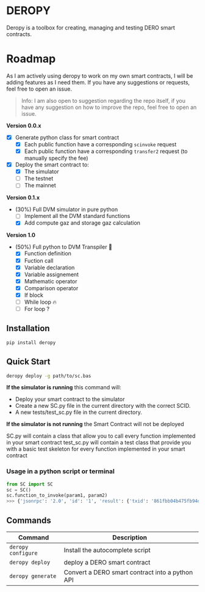 # DEROPY

Deropy is a toolbox for creating, managing and testing DERO smart contracts.

# Roadmap

As I am actively using deropy to work on my own smart contracts, I will be adding features as I need them. If you have any suggestions or requests, feel free to open an issue.

> Info: I am also open to suggestion regarding the repo itself, if you have any suggestion on how to improve the repo, feel free to open an issue.

**Version 0.0.x**
- [x] Generate python class for smart contract
  - [x] Each public function have a corresponding `scinvoke` request
  - [x] Each public function have a corresponding `transfer2` request (to manually specify the fee)

- [x] Deploy the smart contract to:
  - [x] The simulator
  - [ ] The testnet
  - [ ] The mainnet

**Version 0.1.x**
- (30%) Full DVM simulator in pure python
  - [ ] Implement all the DVM standard functions
  - [x] Add compute gaz and storage gaz calculation

**Version 1.0**
- (50%) Full python to DVM Transpiler :rocket:
  - [x] Function definition
  - [x] Fuction call
  - [x] Variable declaration
  - [x] Variable assignement
  - [x] Mathematic operator
  - [x] Comparison operator
  - [x] If block
  - [ ] While loop :fire:
  - [ ] For loop ?

## Installation

```bash
pip install deropy
```

## Quick Start

```bash
deropy deploy -g path/to/sc.bas
```

**If the simulator is running**
this command will:
- Deploy your smart contract to the simulator
- Create a new SC.py file in the current directory with the correct SCID.
- A new tests/test_sc.py file in the current directory.

**If the simulator is not running** the Smart Contract will not be deployed

SC.py will contain a class that allow you to call every function implemented in your smart contract
test_sc.py will contain a test class that provide you with a basic test skeleton for every function implemented in your smart contract

### Usage in a python script or terminal
```python
from SC import SC
sc = SC()
sc.function_to_invoke(param1, param2)
>>> {'jsonrpc': '2.0', 'id': '1', 'result': {'txid': '861fbb04b475fb94de9ba...'}}
```

## Commands

| Command | Description |
| --- | --- |
| `deropy configure` | Install the autocomplete script |
| `deropy deploy` | deploy a DERO smart contract |
| `deropy generate` | Convert a DERO smart contract into a python API|


